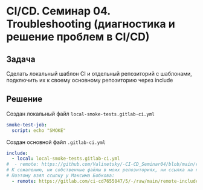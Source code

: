 # CI/CD. Семинар 04. Troubleshooting (диагностика и решение проблем в CI/CD)

## Задача
Сделать локальный шаблон CI и отдельный репозиторий с шаблонами, подключить их к своему основному репозиторию через include


## Решение
Создан локальный файл `local-smoke-tests.gitlab-ci.yml`

```yaml
smoke-test-job:
  script: echo "SMOKE"
```

Создан основной файл `.gitlab-ci.yml`

```yaml
include:
  - local: local-smoke-tests.gitlab-ci.yml
#  - remote: https://github.com/Valinetsky/-CI-CD_Seminar04/blob/main/remote-included-file.yml
# К сожалению, ни собственные файлы в моих репозиториях, ни ссылка на гитхаб не сработали
# Поэтому взял ссылку у Максима Бобкова:
  - remote: https://gitlab.com/ci-cd7655047/5/-/raw/main/remote-included-file.yml
```

